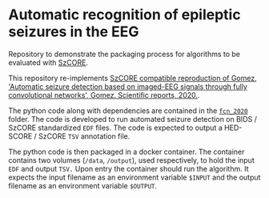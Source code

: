 # Automatic recognition of epileptic seizures in the EEG

Repository to demonstrate the packaging process for algorithms to be evaluated with [SzCORE](https://github.com/esl-epfl/szcore/).

This repository re-implements [SzCORE compatible reproduction of Gomez, 'Automatic seizure detection based on imaged-EEG signals through fully convolutional networks', Gomez. Scientific reports, 2020.](https://doi.org/10.1016/0013-4694(82)90038-4).

The python code along with dependencies are contained in the [`fcn_2020`](fcn_2020/) folder. The code is developed to run automated seizure detection on BIDS / SzCORE standardized `EDF` files. The code is expected to output a HED-SCORE / SzCORE `TSV` annotation file.

The python code is then packaged in a docker container. The container contains two volumes (`/data`, `/output`), used respectively, to hold the input `EDF` and output `TSV.` Upon entry the container should run the algorithm. It expects the input filename as an environment variable `$INPUT` and the output filename as an environment variable `$OUTPUT`.

